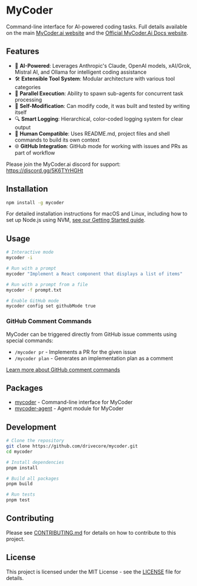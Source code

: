 # MyCoder

Command-line interface for AI-powered coding tasks. Full details available on the main [MyCoder.ai website](https://mycoder.ai) and the [Official MyCoder.Ai Docs website](https://docs.mycoder.ai).

## Features

- 🤖 **AI-Powered**: Leverages Anthropic's Claude, OpenAI models, xAI/Grok, Mistral AI, and Ollama for intelligent coding assistance
- 🛠️ **Extensible Tool System**: Modular architecture with various tool categories
- 🔄 **Parallel Execution**: Ability to spawn sub-agents for concurrent task processing
- 📝 **Self-Modification**: Can modify code, it was built and tested by writing itself
- 🔍 **Smart Logging**: Hierarchical, color-coded logging system for clear output
- 👤 **Human Compatible**: Uses README.md, project files and shell commands to build its own context
- 🌐 **GitHub Integration**: GitHub mode for working with issues and PRs as part of workflow

Please join the MyCoder.ai discord for support: https://discord.gg/5K6TYrHGHt

## Installation

```bash
npm install -g mycoder
```

For detailed installation instructions for macOS and Linux, including how to set up Node.js using NVM, [see our Getting Started guide](https://docs.mycoder.ai/docs/getting-started/).

## Usage

```bash
# Interactive mode
mycoder -i

# Run with a prompt
mycoder "Implement a React component that displays a list of items"

# Run with a prompt from a file
mycoder -f prompt.txt

# Enable GitHub mode
mycoder config set githubMode true
```

### GitHub Comment Commands

MyCoder can be triggered directly from GitHub issue comments using special commands:

- `/mycoder pr` - Implements a PR for the given issue
- `/mycoder plan` - Generates an implementation plan as a comment

[Learn more about GitHub comment commands](docs/github-comment-commands.md)

## Packages

- [mycoder](packages/cli) - Command-line interface for MyCoder
- [mycoder-agent](packages/agent) - Agent module for MyCoder

## Development

```bash
# Clone the repository
git clone https://github.com/drivecore/mycoder.git
cd mycoder

# Install dependencies
pnpm install

# Build all packages
pnpm build

# Run tests
pnpm test
```

## Contributing

Please see [CONTRIBUTING.md](CONTRIBUTING.md) for details on how to contribute to this project.

## License

This project is licensed under the MIT License - see the [LICENSE](LICENSE) file for details.
